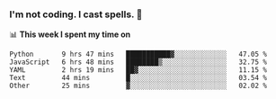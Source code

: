 ### I'm not coding. I cast spells. 🎩

📊 **This week I spent my time on**
<!--START_SECTION:waka-->
```text
Python       9 hrs 47 mins   ███████████▓░░░░░░░░░░░░░   47.05 % 
JavaScript   6 hrs 48 mins   ████████▒░░░░░░░░░░░░░░░░   32.75 % 
YAML         2 hrs 19 mins   ██▓░░░░░░░░░░░░░░░░░░░░░░   11.15 % 
Text         44 mins         █░░░░░░░░░░░░░░░░░░░░░░░░   03.54 % 
Other        25 mins         ▓░░░░░░░░░░░░░░░░░░░░░░░░   02.02 % 
```
<!--END_SECTION:waka-->
